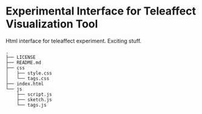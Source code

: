 # Experimental Interface for Teleaffect Visualization Tool
Html interface for teleaffect experiment. Exciting stuff.
```
.
├── LICENSE
├── README.md
├── css
│   ├── style.css
│   └── tags.css
├── index.html
└── js
    ├── script.js
    ├── sketch.js
    └── tags.js
